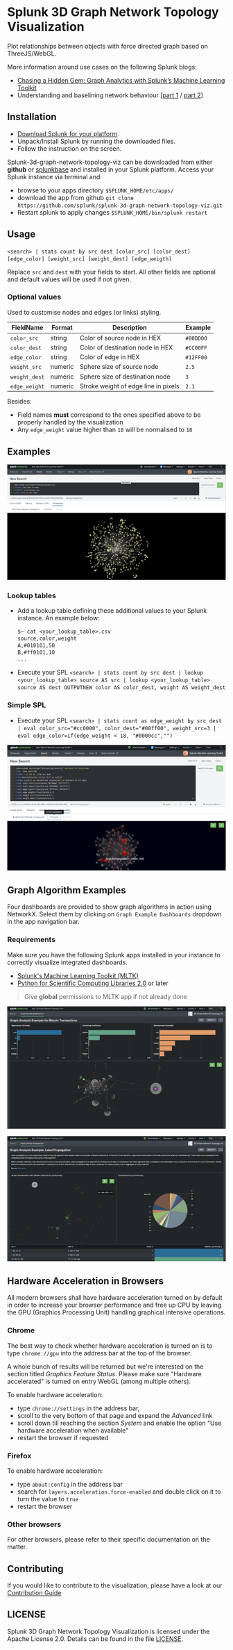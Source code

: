 # Splunk 3D Graph Network Topology Visualization

Plot relationships between objects with force directed graph based on ThreeJS/WebGL.

More information around use cases on the following Splunk blogs:
- [Chasing a Hidden Gem: Graph Analytics with Splunk’s Machine Learning Toolkit](https://www.splunk.com/en_us/blog/machine-learning/chasing-a-hidden-gem-graph-analytics-with-splunk-s-machine-learning-toolkit.html)
- Understanding and baselining network behaviour [[part 1](https://www.splunk.com/en_us/blog/machine-learning/understanding-and-baselining-network-behaviour-using-machine-learning-part-i.html) /  [part 2](https://www.splunk.com/en_us/blog/machine-learning/understanding-and-baselining-network-behaviour-using-machine-learning-part-ii.html)]

## Installation

- [Download Splunk for your platform](http://www.splunk.com/download?r=productOverview).
- Unpack/Install Splunk by running the downloaded files.
- Follow the instruction on the screen.

Splunk-3d-graph-network-topology-viz can be downloaded from either **github** or [splunkbase](https://splunkbase.splunk.com/app/4611/) and installed in your Splunk platform. Access your Splunk instance via terminal and:
- browse to your apps directory `$SPLUNK_HOME/etc/apps/`
- download the app from github `git clone  https://github.com/splunk/splunk-3d-graph-network-topology-viz.git`
- Restart splunk to apply changes `$SPLUNK_HOME/bin/splunk restart`

## Usage
`<search> | stats count by src dest [color_src] [color_dest] [edge_color] [weight_src] [weight_dest] [edge_weigth]`

Replace `src` and `dest` with your fields to start. All other fields are optional and default values will be used if not given.

### Optional values
Used to customise nodes and edges (or links) styling.

| FieldName     | Format  | Description                           | Example   |
|---------------|---------|---------------------------------------|-----------|
| `color_src`   | string  | Color of source node in HEX           | `#00DD00` |
| `color_dest`  | string  | Color of destination node in HEX      | `#CC00FF` |
| `edge_color`  | string  | Color of edge in HEX                  | `#12FF00` |
| `weight_src`  | numeric | Sphere size of source node            | `2.5`     |
| `weight_dest` | numeric | Sphere size of destination node       | `3`       |
| `edge_weight` | numeric | Stroke weight of edge line in pixels  | `2.1`     |

Besides:
* Field names **must** correspond to the ones specified above to be properly handled by the visualization
* Any `edge_weight` value higher than `18` will be normalised to `18`

## Examples
![alt text](splunk-3D-graph-network-topology-viz-screen-3.png "Screenshot")

### Lookup tables
* Add a lookup table defining these additional values to your Splunk instance. An example below:

    ```
    $~ cat <your_lookup_table>.csv
    source,color,weight
    A,#010101,50
    B,#ff0101,10
    ...
    ```

* Execute your SPL
    `<search> | stats count by src dest | lookup <your_lookup_table> source AS src | lookup <your_lookup_table> source AS dest OUTPUTNEW color AS color_dest, weight AS weight_dest`

### Simple SPL
* Execute your SPL
    `<search> | stats count as edge_weight by src dest | eval color_src="#cc0000", color_dest="#00ff00", weight_src=3 | eval edge_color=if(edge_weight < 18, "#0000cc","")`

![alt text](splunk-3D-graph-network-topology-viz-screen-4.png "Example of colored nodes generated by simple SPL")

## Graph Algorithm Examples

Four dashboards are provided to show graph algorithms in action using NetworkX. Select them by clicking on `Graph Example Dashboards` dropdown in the app navigation bar.

### Requirements
Make sure you have the following Splunk apps installed in your instance to correctly visualize integrated dashboards.
* [Splunk's Machine Learning Toolkit (MLTK)](https://splunkbase.splunk.com/app/2890)
* [Python for Scientific Computing Libraries 2.0](https://splunkbase.splunk.com/app/2882/) or later

> Give **global** permissions to MLTK app if not already done 

![alt text](splunk-3D-graph-network-topology-viz-screen-1.png "Graph Analysis Example of Bitcoin Transactions")

![alt text](splunk-3D-graph-network-topology-viz-screen-2.png "Graph Analysis Example for Label Propagation Algorithm")

## Hardware Acceleration in Browsers
All modern browsers shall have hardware acceleration turned on by default in order to increase your browser performance and free up CPU by leaving the GPU (Graphics Processing Unit) handling graphical intensive operations.

### Chrome
The best way to check whether hardware acceleration is turned on is to type `chrome://gpu` into the address bar at the top of the browser.

A whole bunch of results will be returned but we're interested on the section titled _Graphics Feature Status_. Please make sure "Hardware accelerated" is turned on entry WebGL (among multiple others).

To enable hardware acceleration:
* type `chrome://settings` in the address bar,
* scroll to the very bottom of that page and expand the _Advanced_ link
* scroll down till reaching the section _System_ and enable the option "Use hardware acceleration when available"
* restart the browser if requested

### Firefox
To enable hardware acceleration:
* type `about:config` in the address bar
* search for `layers.acceleration.force-enabled` and double click on it to turn the value to `true`
* restart the browser

### Other browsers
For other browsers, please refer to their specific documentation on the matter.

## Contributing
If you would like to contribute to the visualization, please have a look at our [Contribution Guide](CONTRIBUTING.md)

## LICENSE
Splunk 3D Graph Network Topology Visualization is licensed under the Apache License 2.0. Details can be found in the file [LICENSE](LICENSE).